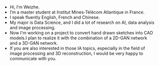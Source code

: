 - Hi, I’m Weizhe.
- I’m a master student at Institut Mines-Télécom Atlantique in France.
- I speak fluently English, French and Chinese.
- My major is Data Science, and I did a lot of research on AI, data analysis and image processing.
- Now I'm working on a project to convert hand drawn sketches into CAD models.I plan to realize it with the combination of a 2D-GAN network and a 3D-GAN network. 
- If you are also interested in those IA topics, especially in the field of image processing and 3D reconstruction, I would be very happy to communicate with you.

<!---
Weizhe-JIA/Weizhe-JIA is a ✨ special ✨ repository because its `README.md` (this file) appears on your GitHub profile.
You can click the Preview link to take a look at your changes.
--->
